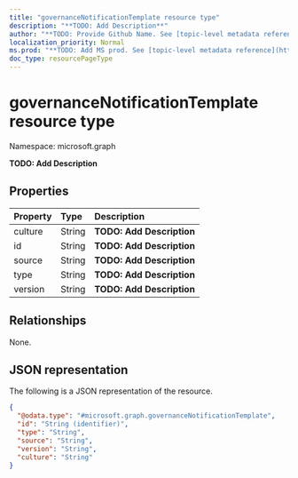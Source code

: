 ```yaml
---
title: "governanceNotificationTemplate resource type"
description: "**TODO: Add Description**"
author: "**TODO: Provide Github Name. See [topic-level metadata reference](https://msgo.azurewebsites.net/add/document/guidelines/metadata.html#topic-level-metadata)**"
localization_priority: Normal
ms.prod: "**TODO: Add MS prod. See [topic-level metadata reference](https://msgo.azurewebsites.net/add/document/guidelines/metadata.html#topic-level-metadata)**"
doc_type: resourcePageType
---
```


# governanceNotificationTemplate resource type

Namespace: microsoft.graph

**TODO: Add Description**

## Properties
|Property|Type|Description|
|:---|:---|:---|
|culture|String|**TODO: Add Description**|
|id|String|**TODO: Add Description**|
|source|String|**TODO: Add Description**|
|type|String|**TODO: Add Description**|
|version|String|**TODO: Add Description**|

## Relationships
None.

## JSON representation
The following is a JSON representation of the resource.
<!-- {
  "blockType": "resource",
  "@odata.type": "microsoft.graph.governanceNotificationTemplate"
}
-->
``` json
{
  "@odata.type": "#microsoft.graph.governanceNotificationTemplate",
  "id": "String (identifier)",
  "type": "String",
  "source": "String",
  "version": "String",
  "culture": "String"
}
```

